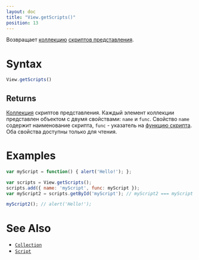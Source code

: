 ```yaml
---
layout: doc
title: "View.getScripts()"
position: 13
---
```


Возвращает [коллекцию](../../Collection/) [скриптов представления](../../Script/).

# Syntax

```js
View.getScripts()
```

## Returns

[Коллекция](../../Collection/) скриптов представления. Каждый элемент коллекции представлен объектом
с двумя свойствами: `name` и `func`. Свойство `name` содержит наименование скрипта, `func` - указатель
на [функцию скрипта](../../Script/). Оба свойства доступны только для чтения.

# Examples

```js
var myScript = function() { alert('Hello!'); };

var scripts = View.getScripts();
scripts.add({ name: 'myScript', func: myScript });
var myScript2 = scripts.getById('myScript'); // myScript2 === myScript

myScript2(); // alert('Hello!');
```

# See Also

* [`Collection`](../../Collection/)
* [`Script`](../../Script/)
